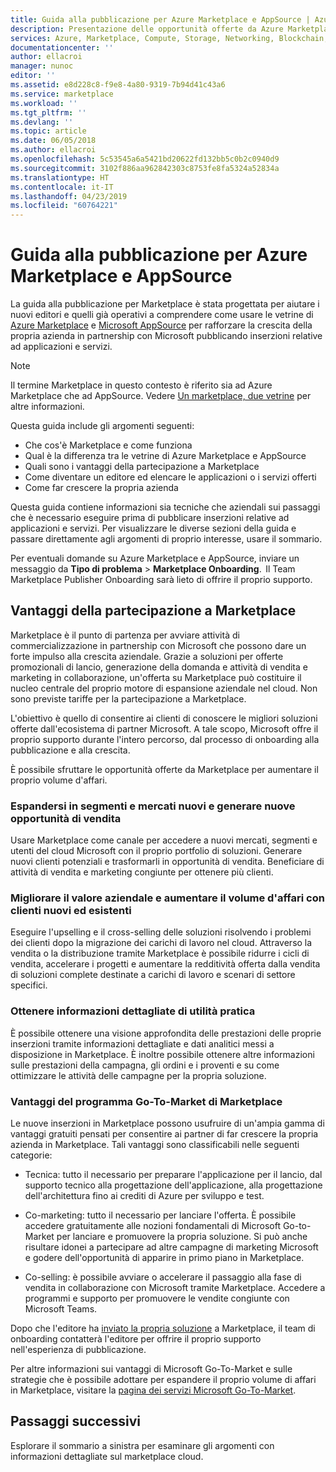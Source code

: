 ```yaml
---
title: Guida alla pubblicazione per Azure Marketplace e AppSource | Azure
description: Presentazione delle opportunità offerte da Azure Marketplace e Microsoft AppSource agli editori di app e servizi.
services: Azure, Marketplace, Compute, Storage, Networking, Blockchain, Security
documentationcenter: ''
author: ellacroi
manager: nunoc
editor: ''
ms.assetid: e8d228c8-f9e8-4a80-9319-7b94d41c43a6
ms.service: marketplace
ms.workload: ''
ms.tgt_pltfrm: ''
ms.devlang: ''
ms.topic: article
ms.date: 06/05/2018
ms.author: ellacroi
ms.openlocfilehash: 5c53545a6a5421bd20622fd132bb5c0b2c0940d9
ms.sourcegitcommit: 3102f886aa962842303c8753fe8fa5324a52834a
ms.translationtype: HT
ms.contentlocale: it-IT
ms.lasthandoff: 04/23/2019
ms.locfileid: "60764221"
---
```

# <a name="azure-marketplace-and-appsource-publishing-guide"></a>Guida alla pubblicazione per Azure Marketplace e AppSource

La guida alla pubblicazione per Marketplace è stata progettata per aiutare i nuovi editori e quelli già operativi a comprendere come usare le vetrine di [Azure Marketplace](https://azuremarketplace.microsoft.com) e [Microsoft AppSource](https://appsource.microsoft.com) per rafforzare la crescita della propria azienda in partnership con Microsoft pubblicando inserzioni relative ad applicazioni e servizi.

>[!Note]
>Il termine Marketplace in questo contesto è riferito sia ad Azure Marketplace che ad AppSource.  Vedere [Un marketplace, due vetrine](https://docs.microsoft.com/azure/marketplace/comparing-appsource-azure-marketplace) per altre informazioni.

Questa guida include gli argomenti seguenti: 
*   Che cos'è Marketplace e come funziona 
*   Qual è la differenza tra le vetrine di Azure Marketplace e AppSource 
*   Quali sono i vantaggi della partecipazione a Marketplace 
*   Come diventare un editore ed elencare le applicazioni o i servizi offerti 
*   Come far crescere la propria azienda 

Questa guida contiene informazioni sia tecniche che aziendali sui passaggi che è necessario eseguire prima di pubblicare inserzioni relative ad applicazioni e servizi. Per visualizzare le diverse sezioni della guida e passare direttamente agli argomenti di proprio interesse, usare il sommario.

Per eventuali domande su Azure Marketplace e AppSource, inviare un messaggio da **Tipo di problema** > **Marketplace Onboarding**.  Il Team Marketplace Publisher Onboarding sarà lieto di offrire il proprio supporto. 

## <a name="benefits-of-participating-in-the-marketplace"></a>Vantaggi della partecipazione a Marketplace 

Marketplace è il punto di partenza per avviare attività di commercializzazione in partnership con Microsoft che possono dare un forte impulso alla crescita aziendale. Grazie a soluzioni per offerte promozionali di lancio, generazione della domanda e attività di vendita e marketing in collaborazione, un'offerta su Marketplace può costituire il nucleo centrale del proprio motore di espansione aziendale nel cloud. Non sono previste tariffe per la partecipazione a Marketplace.

L'obiettivo è quello di consentire ai clienti di conoscere le migliori soluzioni offerte dall'ecosistema di partner Microsoft. A tale scopo, Microsoft offre il proprio supporto durante l'intero percorso, dal processo di onboarding alla pubblicazione e alla crescita. 

È possibile sfruttare le opportunità offerte da Marketplace per aumentare il proprio volume d'affari.

### <a name="expand-to-new-markets-and-segments-and-generate-new-sales-opportunities"></a>Espandersi in segmenti e mercati nuovi e generare nuove opportunità di vendita

Usare Marketplace come canale per accedere a nuovi mercati, segmenti e utenti del cloud Microsoft con il proprio portfolio di soluzioni. Generare nuovi clienti potenziali e trasformarli in opportunità di vendita. Beneficiare di attività di vendita e marketing congiunte per ottenere più clienti.

### <a name="enhance-business-value-and-increase-deal-size-with-existing-and-new-customers"></a>Migliorare il valore aziendale e aumentare il volume d'affari con clienti nuovi ed esistenti 

Eseguire l'upselling e il cross-selling delle soluzioni risolvendo i problemi dei clienti dopo la migrazione dei carichi di lavoro nel cloud. Attraverso la vendita o la distribuzione tramite Marketplace è possibile ridurre i cicli di vendita, accelerare i progetti e aumentare la redditività offerta dalla vendita di soluzioni complete destinate a carichi di lavoro e scenari di settore specifici. 

### <a name="get-actionable-insights"></a>Ottenere informazioni dettagliate di utilità pratica 

È possibile ottenere una visione approfondita delle prestazioni delle proprie inserzioni tramite informazioni dettagliate e dati analitici messi a disposizione in Marketplace. È inoltre possibile ottenere altre informazioni sulle prestazioni della campagna, gli ordini e i proventi e su come ottimizzare le attività delle campagne per la propria soluzione.

### <a name="marketplace-go-to-market-benefits"></a>Vantaggi del programma Go-To-Market di Marketplace 

Le nuove inserzioni in Marketplace possono usufruire di un'ampia gamma di vantaggi gratuiti pensati per consentire ai partner di far crescere la propria azienda in Marketplace. Tali vantaggi sono classificabili nelle seguenti categorie: 

*   Tecnica: tutto il necessario per preparare l'applicazione per il lancio, dal supporto tecnico alla progettazione dell'applicazione, alla progettazione dell'architettura fino ai crediti di Azure per sviluppo e test. 

*   Co-marketing: tutto il necessario per lanciare l'offerta. È possibile accedere gratuitamente alle nozioni fondamentali di Microsoft Go-to-Market per lanciare e promuovere la propria soluzione. Si può anche risultare idonei a partecipare ad altre campagne di marketing Microsoft e godere dell'opportunità di apparire in primo piano in Marketplace.

*   Co-selling: è possibile avviare o accelerare il passaggio alla fase di vendita in collaborazione con Microsoft tramite Marketplace. Accedere a programmi e supporto per promuovere le vendite congiunte con Microsoft Teams.

Dopo che l'editore ha [inviato la propria soluzione](https://azuremarketplace.microsoft.com/sell/signup) a Marketplace, il team di onboarding contatterà l'editore per offrire il proprio supporto nell'esperienza di pubblicazione.

Per altre informazioni sui vantaggi di Microsoft Go-To-Market e sulle strategie che è possibile adottare per espandere il proprio volume di affari in Marketplace, visitare la [pagina dei servizi Microsoft Go-To-Market](https://partner.microsoft.com/reach-customers/gtm).

## <a name="next-steps"></a>Passaggi successivi

Esplorare il sommario a sinistra per esaminare gli argomenti con informazioni dettagliate sul marketplace cloud. 
